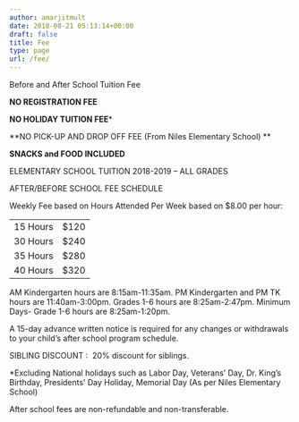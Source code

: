 ```yaml
---
author: amarjitmult
date: 2018-08-21 05:13:14+00:00
draft: false
title: Fee
type: page
url: /fee/
---
```


Before and After School Tuition Fee

**NO REGISTRATION FEE**

**NO HOLIDAY TUITION FEE***

**NO PICK-UP AND DROP OFF FEE (From Niles Elementary School) **

**SNACKS and FOOD INCLUDED**



ELEMENTARY SCHOOL TUITION 2018-2019 – ALL GRADES

AFTER/BEFORE SCHOOL FEE SCHEDULE

Weekly Fee based on Hours Attended Per Week based on $8.00 per hour: 


<table >
<tbody >
<tr >

<td >15 Hours
</td>

<td >$120
</td>
</tr>
<tr >

<td >30 Hours
</td>

<td >$240
</td>
</tr>
<tr >

<td >35 Hours
</td>

<td >$280
</td>
</tr>
<tr >

<td >40 Hours
</td>

<td >$320
</td>
</tr>
</tbody>
</table>


AM Kindergarten hours are 8:15am-11:35am. PM Kindergarten and PM TK hours are 11:40am-3:00pm. Grades 1-6 hours are 8:25am-2:47pm. Minimum Days- Grade 1-6 hours are 8:25am-1:20pm.



A 15-day advance written notice is required for any changes or withdrawals to your child’s after school program schedule.

SIBLING DISCOUNT :  20% discount for siblings.

*Excluding National holidays such as Labor Day, Veterans’ Day, Dr. King’s Birthday, Presidents’ Day Holiday, Memorial Day (As per Niles Elementary School)

After school fees are non-refundable and non-transferable. 
